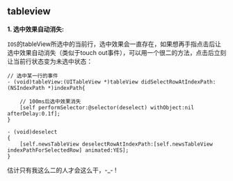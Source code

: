 ## tableview

**1. 选中效果自动消失:**

`IOS`的tableView所选中的当前行，选中效果会一直存在，如果想再手指点击后让选中效果自动消失（类似于touch out事件），可以用一个很二的方法，点击后立刻让当前行状态变为未选中状态：

```objc
// 选中某一行的事件
- (void)tableView:(UITableView *)tableView didSelectRowAtIndexPath:(NSIndexPath *)indexPath{

    // 100ms后选中效果消失
    [self performSelector:@selector(deselect) withObject:nil afterDelay:0.1f];
}

- (void)deselect
{
    [self.newsTableView deselectRowAtIndexPath:[self.newsTableView indexPathForSelectedRow] animated:YES];
}
```

估计只有我这么二的人才会这么干，-_- !

